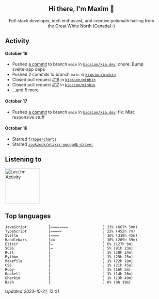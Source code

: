 <!-- deno-fmt-ignore-file -->
<div align="center">
  <h2>Hi there, I'm Maxim 👋</h2>
  <p>Full-stack developer, tech enthusiast, and creative polymath hailing from the Great White North (Canada) :)</p>
</div>


## Activity


#### October 19
* Pushed [a commit](https://github.com/kiosion/kio.dev/commit/933e4a97047298be568beee210900097afd58376) to branch `main` in [`kiosion/kio.dev`](https://github.com/kiosion/kio.dev): chore: Bump svelte\-app deps
* Pushed 2 commits to branch `main` in [`kiosion/minbin`](https://github.com/kiosion/minbin)
* Closed pull request [#16](https://github.com/kiosion/minbin/pull/16) in [`kiosion/minbin`](https://github.com/kiosion/minbin)
* Closed pull request [#17](https://github.com/kiosion/minbin/pull/17) in [`kiosion/minbin`](https://github.com/kiosion/minbin)
* ...and 5 more

#### October 17
* Pushed [a commit](https://github.com/kiosion/kio.dev/commit/cdf411a649764d4edb5fb3099cc9c156b48ecb8a) to branch `main` in [`kiosion/kio.dev`](https://github.com/kiosion/kio.dev): fix: Misc responsive stuff

#### October 16
* Starred [`frappe/charts`](https://github.com/frappe/charts)
* Starred [`zookzook/elixir-mongodb-driver`](https://github.com/zookzook/elixir\-mongodb\-driver)


## Listening to


<a href="https://github.com/kiosion/toru">
  <picture>
    <source media="(prefers-color-scheme: dark)" srcset="https://toru.kio.dev/api/v1/kiosion?blur&border_width=0&border_radius=26&theme=nord">
    <source media="(prefers-color-scheme: light)" srcset="https://toru.kio.dev/api/v1/kiosion?blur&border_width=0&border_radius=26&theme=light">
    <img alt="Last.fm Activity" src="https://toru.kio.dev/api/v1/kiosion?blur&border_width=0&border_radius=26" height="115" />
  </picture>
</a>


## Top languages

```
JavaScript          [========                ] 33% (667h 50m)
TypeScript          [=====                   ] 22% (452h 7m)
Svelte              [====                    ] 16% (318h 45m)
Handlebars          [==                      ] 10% (209h 39m)
Elixir              [=                       ] 6% (127h 6m)
SCSS                [=                       ] 5% (91h 23m)
Rust                [                        ] 1% (28h 24m)
Python              [                        ] 1% (25h 25m)
Makefile            [                        ] 1% (22h 18m)
CSS                 [                        ] 1% (21h 45m)
Ruby                [                        ] 1% (16h 5m)
Haskell             [                        ] 1% (14h 26m)
Gherkin             [                        ] 1% (13h 49m)
Bash                [                        ] 0% (9h 19m)
```

_Updated 2023-10-21, 12:01_
